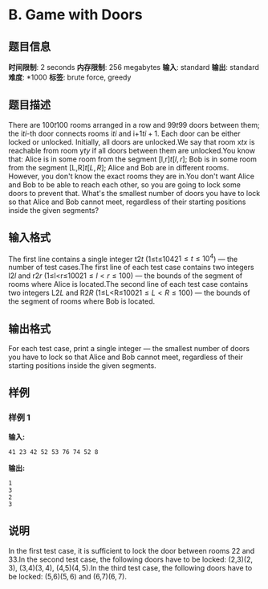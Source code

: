 # B. Game with Doors

## 题目信息

**时间限制**: 2 seconds
**内存限制**: 256 megabytes
**输入**: standard
**输出**: standard
**难度**: *1000
**标签**: brute force, greedy

## 题目描述

There are 100$t$$100$ rooms arranged in a row and 99$t$$99$ doors between them; the i$t$$i$-th door connects rooms i$t$$i$ and i+1$t$$i+1$. Each door can be either locked or unlocked. Initially, all doors are unlocked.We say that room x$t$$x$ is reachable from room y$t$$y$ if all doors between them are unlocked.You know that: Alice is in some room from the segment [l,r]$t$$[l, r]$; Bob is in some room from the segment [L,R]$t$$[L, R]$; Alice and Bob are in different rooms. However, you don't know the exact rooms they are in.You don't want Alice and Bob to be able to reach each other, so you are going to lock some doors to prevent that. What's the smallest number of doors you have to lock so that Alice and Bob cannot meet, regardless of their starting positions inside the given segments?

## 输入格式

The first line contains a single integer t$2$$t$ (1≤t≤104$2$$1 \le t \le 10^4$) — the number of test cases.The first line of each test case contains two integers l$2$$l$ and r$2$$r$ (1≤l<r≤100$2$$1 \le l < r \le 100$) — the bounds of the segment of rooms where Alice is located.The second line of each test case contains two integers L$2$$L$ and R$2$$R$ (1≤L<R≤100$2$$1 \le L < R \le 100$) — the bounds of the segment of rooms where Bob is located.

## 输出格式

For each test case, print a single integer — the smallest number of doors you have to lock so that Alice and Bob cannot meet, regardless of their starting positions inside the given segments.

## 样例

### 样例 1

**输入:**
```
41 23 42 52 53 76 74 52 8
```

**输出:**
```
1
3
2
3
```

## 说明

In the first test case, it is sufficient to lock the door between rooms 2$2$ and 3$3$.In the second test case, the following doors have to be locked: (2,3)$(2,3)$, (3,4)$(3,4)$, (4,5)$(4,5)$.In the third test case, the following doors have to be locked: (5,6)$(5, 6)$ and (6,7)$(6,7)$.
